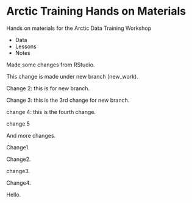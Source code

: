 # Arctic Training Hands on Materials

Hands on materials for the Arctic Data Training Workshop

* Data
* Lessons
* Notes

Made some changes from RStudio.

This change is made under new branch (new_work).

Change 2: this is for new branch.

Change 3: this is the 3rd change for new branch.

change 4: this is the fourth change.

change 5

And more changes.

Change1.

Change2.

change3.

Change4.

Hello.
